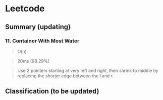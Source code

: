# Leetcode

## Summary (updating)

### 11. Container With Most Water 

> O(n)

> 20ms (98.29%)

> Use 2 pointers starting at very left and right, then shrink to middle by replacing the shorter edge between the l and r.


## Classification (to be updated)

